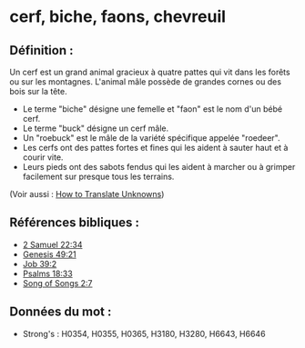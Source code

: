 # cerf, biche, faons, chevreuil

## Définition :

Un cerf est un grand animal gracieux à quatre pattes qui vit dans les forêts ou sur les montagnes. L'animal mâle possède de grandes cornes ou des bois sur la tête.

* Le terme "biche" désigne une femelle et "faon" est le nom d'un bébé cerf.
* Le terme "buck" désigne un cerf mâle.
* Un "roebuck" est le mâle de la variété spécifique appelée "roedeer".
* Les cerfs ont des pattes fortes et fines qui les aident à sauter haut et à courir vite.
* Leurs pieds ont des sabots fendus qui les aident à marcher ou à grimper facilement sur presque tous les terrains.

(Voir aussi : [How to Translate Unknowns](rc://en/ta/man/translate/translate-unknown))

## Références bibliques :

* [2 Samuel 22:34](rc://en/tn/help/2sa/22/34)
* [Genesis 49:21](rc://en/tn/help/gen/49/21)
* [Job 39:2](rc://en/tn/help/job/39/02)
* [Psalms 18:33](rc://en/tn/help/psa/018/33)
* [Song of Songs 2:7](rc://en/tn/help/sng/02/7)

## Données du mot :

* Strong's : H0354, H0355, H0365, H3180, H3280, H6643, H6646
